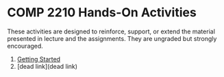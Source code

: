 # COMP 2210 Hands-On Activities

These activities are designed to reinforce, support, or extend the material presented
in lecture and the assignments. They are ungraded but strongly encouraged.

1. [Getting Started](getting-started/)
1. [dead link](dead link)

